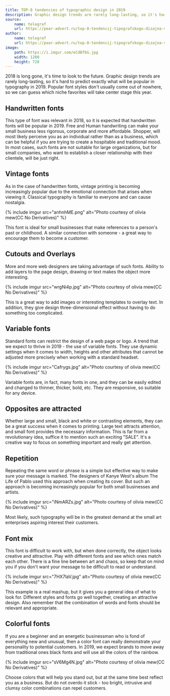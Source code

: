 ```yaml
---
title: TOP-8 tendencies of typographic design in 2019
description: Graphic design trends are rarely long-lasting, so it's hard to predict exactly what will be popular in typography in 2019. Popular font styles don't usually come out of nowhere, so we can guess which niche favorites will take center stage this year.
source:
    name: telegraf
    url: https://pear-advert.ru/top-8-tendencij-tipografskogo-dizajna-v-2019-godu
author:
    name: telegraf
    url: https://pear-advert.ru/top-8-tendencij-tipografskogo-dizajna-v-2019-godu
image:
    path: https://i.imgur.com/eCdBfbG.jpg
    width: 1280
    height: 720
---
```


2018 is long gone, it's time to look to the future. Graphic design trends are rarely long-lasting, so it's hard to predict
exactly what will be popular in typography in 2019. Popular font styles don't usually come out of nowhere, so we can guess
which niche favorites will take center stage this year.

## Handwritten fonts

This type of font was relevant in 2018, so it is expected that handwritten fonts will be popular in 2019. Free and
Human handwriting can make your small business less rigorous, corporate and more affordable. Shopper,
will most likely perceive you as an individual rather than as a business, which can be helpful if you are trying to
create a hospitable and traditional mood. In most cases, such fonts are not suitable for large organizations, but for
small companies, who want to establish a closer relationship with their clientele, will be just right.

## Vintage fonts

As in the case of handwritten fonts, vintage printing is becoming increasingly popular due to the emotional connection
that arises when viewing it. Classical typography is familiar to everyone and can cause nostalgia.

{% include imgur src="anhnhME.png" alt="Photo courtesy of olivia mew(CC No Derivatives)" %}

This font is ideal for small businesses that make references to a person's past or childhood. A similar connection
with someone - a great way to encourage them to become a customer.

## Cutouts and Overlays

More and more web designers are taking advantage of such fonts. Ability to add layers to the page design,
drawing or text makes the object more interesting.

{% include imgur src="wrgNi4p.jpg" alt="Photo courtesy of olivia mew(CC No Derivatives)" %}

This is a great way to add images or interesting templates to overlay text. In addition, they give design
three-dimensional effect without having to do something too complicated.

## Variable fonts

Standard fonts can restrict the design of a web page or logo. A trend that we expect to thrive in
2019 - the use of variable fonts. They use dynamic settings when it comes to width,
heights and other attributes that cannot be adjusted more precisely when working with a standard headset.

{% include imgur src="Cafrygs.jpg" alt="Photo courtesy of olivia mew(CC No Derivatives)" %}

Variable fonts are, in fact, many fonts in one, and they can be easily edited and changed to thinner, thicker,
bold, etc. They are responsive, so suitable for any device.

## Opposites are attracted

Whether large and small, black and white or contrasting elements, they can be a great success when it comes to printing.
Large text attracts attention, and small font provides the necessary information. This is far from a revolutionary idea,
suffice it to mention such an exciting "SALE". It's a creative way to focus on something important and really get attention.

## Repetition

Repeating the same word or phrase is a simple but effective way to make sure your message is marked.
The designers of Kanye West's album The Life of Pablo used this approach when creating its cover. But such an approach
is becoming increasingly popular for both small businesses and artists.

{% include imgur src="iNmARZs.jpg" alt="Photo courtesy of olivia mew(CC No Derivatives)" %}

Most likely, such typography will be in the greatest demand at the small art enterprises aspiring
interest their customers.

## Font mix

This font is difficult to work with, but when done correctly, the object looks creative and attractive. Play with different
fonts and see which ones match each other. There is a fine line between art and chaos, so keep that on
mind you if you don't want your message to be difficult to read or understand.

{% include imgur src="7HX7laV.jpg" alt="Photo courtesy of olivia mew(CC No Derivatives)" %}

This example is a real mashup, but it gives you a general idea of what to look for. Different styles and fonts go well together,
creating an attractive design. Also remember that the combination of words and fonts should be relevant and appropriate.

## Colorful fonts

If you are a beginner and an energetic businessman who is fond of everything new and unusual, then a color font can really
demonstrate your personality to potential customers. In 2019, we expect brands to move away from traditional ones
black fonts and will use all the colors of the rainbow.

{% include imgur src="sV6Mg4N.jpg" alt="Photo courtesy of olivia mew(CC No Derivatives)" %}

Choose colors that will help you stand out, but at the same time best reflect you as a business. But do not overdo it
stick - too bright, intrusive and clumsy color combinations can repel customers.
